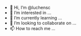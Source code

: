 - 👋 Hi, I’m @luchensc
- 👀 I’m interested in ...
- 🌱 I’m currently learning ...
- 💞️ I’m looking to collaborate on ...
- 📫 How to reach me ...

<!---
luchensc/luchensc is a ✨ special ✨ repository because its `README.md` (this file) appears on your GitHub profile.
You can click the Preview link to take a look at your changes.
--->
